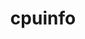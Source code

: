 ---
title: "cpuinfo"
layout: cache
categories: [package, v0.23.1]
meta: {"compilers": ["gcc@=11.4.0", "gcc@=13.2.0"], "num_specs": 8, "num_specs_by_stack": {"e4s": 1, "e4s-neoverse_v1": 1, "ml-linux-aarch64-cpu": 3, "ml-linux-aarch64-cuda": 3, "ml-linux-x86_64-cpu": 3, "ml-linux-x86_64-cuda": 3, "root": 8}, "oss": ["ubuntu22.04", "ubuntu24.04"], "platforms": ["linux"], "stacks": ["e4s", "e4s-neoverse_v1", "ml-linux-aarch64-cpu", "ml-linux-aarch64-cuda", "ml-linux-x86_64-cpu", "ml-linux-x86_64-cuda", "root"], "targets": ["aarch64", "neoverse_v1", "x86_64_v3"], "versions": ["2023-11-04", "2024-08-30", "2024-09-06"]}
spec_details: [{"compiler": "gcc@=11.4.0", "hash": "ki3y4smsgppf74ytdwa2ch2rbxruxmbj", "os": "ubuntu22.04", "platform": "linux", "size": "-", "stacks": ["e4s-neoverse_v1", "root"], "tarball": "https://binaries.spack.io/v0.23.1/build_cache/linux-ubuntu22.04-neoverse_v1/gcc-11.4.0/cpuinfo-2024-09-06/linux-ubuntu22.04-neoverse_v1-gcc-11.4.0-cpuinfo-2024-09-06-ki3y4smsgppf74ytdwa2ch2rbxruxmbj.spack", "target": "neoverse_v1", "variants": ["build_system=cmake", "build_type=Release", "generator=ninja", "~ipo"], "versions": ["2024-09-06"]}, {"compiler": "gcc@=11.4.0", "hash": "ikgvm2353zgcwfu347k6dg45xmztpmru", "os": "ubuntu22.04", "platform": "linux", "size": "-", "stacks": ["e4s", "root"], "tarball": "https://binaries.spack.io/v0.23.1/build_cache/linux-ubuntu22.04-x86_64_v3/gcc-11.4.0/cpuinfo-2024-09-06/linux-ubuntu22.04-x86_64_v3-gcc-11.4.0-cpuinfo-2024-09-06-ikgvm2353zgcwfu347k6dg45xmztpmru.spack", "target": "x86_64_v3", "variants": ["build_system=cmake", "build_type=Release", "generator=ninja", "~ipo"], "versions": ["2024-09-06"]}, {"compiler": "gcc@=13.2.0", "hash": "256iaeyx3mx4axlb5j6egy2gxebedy55", "os": "ubuntu24.04", "platform": "linux", "size": "-", "stacks": ["ml-linux-aarch64-cpu", "ml-linux-aarch64-cuda", "root"], "tarball": "https://binaries.spack.io/v0.23.1/build_cache/linux-ubuntu24.04-aarch64/gcc-13.2.0/cpuinfo-2023-11-04/linux-ubuntu24.04-aarch64-gcc-13.2.0-cpuinfo-2023-11-04-256iaeyx3mx4axlb5j6egy2gxebedy55.spack", "target": "aarch64", "variants": ["build_system=cmake", "build_type=Release", "generator=ninja", "~ipo"], "versions": ["2023-11-04"]}, {"compiler": "gcc@=13.2.0", "hash": "ouajpuuiienihj2hjwlwdn6wn2krnejv", "os": "ubuntu24.04", "platform": "linux", "size": "-", "stacks": ["ml-linux-aarch64-cpu", "ml-linux-aarch64-cuda", "root"], "tarball": "https://binaries.spack.io/v0.23.1/build_cache/linux-ubuntu24.04-aarch64/gcc-13.2.0/cpuinfo-2024-08-30/linux-ubuntu24.04-aarch64-gcc-13.2.0-cpuinfo-2024-08-30-ouajpuuiienihj2hjwlwdn6wn2krnejv.spack", "target": "aarch64", "variants": ["build_system=cmake", "build_type=Release", "generator=ninja", "~ipo"], "versions": ["2024-08-30"]}, {"compiler": "gcc@=13.2.0", "hash": "vtm74ejl6rp6k7okuikxdpfwjdhxjwp3", "os": "ubuntu24.04", "platform": "linux", "size": "-", "stacks": ["ml-linux-aarch64-cpu", "ml-linux-aarch64-cuda", "root"], "tarball": "https://binaries.spack.io/v0.23.1/build_cache/linux-ubuntu24.04-aarch64/gcc-13.2.0/cpuinfo-2024-09-06/linux-ubuntu24.04-aarch64-gcc-13.2.0-cpuinfo-2024-09-06-vtm74ejl6rp6k7okuikxdpfwjdhxjwp3.spack", "target": "aarch64", "variants": ["build_system=cmake", "build_type=Release", "generator=ninja", "~ipo"], "versions": ["2024-09-06"]}, {"compiler": "gcc@=13.2.0", "hash": "u56qbinmh5xr5sd77equq3rvxt4jnu2j", "os": "ubuntu24.04", "platform": "linux", "size": "-", "stacks": ["ml-linux-x86_64-cpu", "ml-linux-x86_64-cuda", "root"], "tarball": "https://binaries.spack.io/v0.23.1/build_cache/linux-ubuntu24.04-x86_64_v3/gcc-13.2.0/cpuinfo-2023-11-04/linux-ubuntu24.04-x86_64_v3-gcc-13.2.0-cpuinfo-2023-11-04-u56qbinmh5xr5sd77equq3rvxt4jnu2j.spack", "target": "x86_64_v3", "variants": ["build_system=cmake", "build_type=Release", "generator=ninja", "~ipo"], "versions": ["2023-11-04"]}, {"compiler": "gcc@=13.2.0", "hash": "vofrcrp53mtczkmowrfdp2ri7yrhkci6", "os": "ubuntu24.04", "platform": "linux", "size": "-", "stacks": ["ml-linux-x86_64-cpu", "ml-linux-x86_64-cuda", "root"], "tarball": "https://binaries.spack.io/v0.23.1/build_cache/linux-ubuntu24.04-x86_64_v3/gcc-13.2.0/cpuinfo-2024-08-30/linux-ubuntu24.04-x86_64_v3-gcc-13.2.0-cpuinfo-2024-08-30-vofrcrp53mtczkmowrfdp2ri7yrhkci6.spack", "target": "x86_64_v3", "variants": ["build_system=cmake", "build_type=Release", "generator=ninja", "~ipo"], "versions": ["2024-08-30"]}, {"compiler": "gcc@=13.2.0", "hash": "a25uyk5tddferiwj7b437fpc3k57qcui", "os": "ubuntu24.04", "platform": "linux", "size": "-", "stacks": ["ml-linux-x86_64-cpu", "ml-linux-x86_64-cuda", "root"], "tarball": "https://binaries.spack.io/v0.23.1/build_cache/linux-ubuntu24.04-x86_64_v3/gcc-13.2.0/cpuinfo-2024-09-06/linux-ubuntu24.04-x86_64_v3-gcc-13.2.0-cpuinfo-2024-09-06-a25uyk5tddferiwj7b437fpc3k57qcui.spack", "target": "x86_64_v3", "variants": ["build_system=cmake", "build_type=Release", "generator=ninja", "~ipo"], "versions": ["2024-09-06"]}]
---